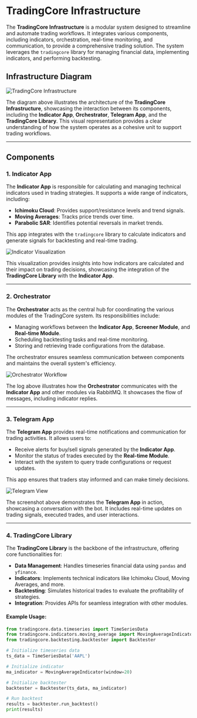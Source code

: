 # TradingCore Infrastructure

The **TradingCore Infrastructure** is a modular system designed to streamline and automate trading workflows. It integrates various components, including indicators, orchestration, real-time monitoring, and communication, to provide a comprehensive trading solution. The system leverages the `tradingcore` library for managing financial data, implementing indicators, and performing backtesting.

## Infrastructure Diagram

![TradingCore Infrastructure](TradingCore_24Q4.png)

The diagram above illustrates the architecture of the **TradingCore Infrastructure**, showcasing the interaction between its components, including the **Indicator App**, **Orchestrator**, **Telegram App**, and the **TradingCore Library**. This visual representation provides a clear understanding of how the system operates as a cohesive unit to support trading workflows.

---

## Components

### 1. **Indicator App**
The **Indicator App** is responsible for calculating and managing technical indicators used in trading strategies. It supports a wide range of indicators, including:

- **Ichimoku Cloud**: Provides support/resistance levels and trend signals.
- **Moving Averages**: Tracks price trends over time.
- **Parabolic SAR**: Identifies potential reversals in market trends.

This app integrates with the `tradingcore` library to calculate indicators and generate signals for backtesting and real-time trading.

![Indicator Visualization](indicator.png)

This visualization provides insights into how indicators are calculated and their impact on trading decisions, showcasing the integration of the **TradingCore Library** with the **Indicator App**.

---

### 2. **Orchestrator**
The **Orchestrator** acts as the central hub for coordinating the various modules of the TradingCore system. Its responsibilities include:

- Managing workflows between the **Indicator App**, **Screener Module**, and **Real-time Module**.
- Scheduling backtesting tasks and real-time monitoring.
- Storing and retrieving trade configurations from the database.

The orchestrator ensures seamless communication between components and maintains the overall system's efficiency.

![Orchestrator Workflow](orchestrator.png)

The log above illustrates how the **Orchestrator** communicates with the **Indicator App** and other modules via RabbitMQ. It showcases the flow of messages, including indicator replies.

---

### 3. **Telegram App**
The **Telegram App** provides real-time notifications and communication for trading activities. It allows users to:

- Receive alerts for buy/sell signals generated by the **Indicator App**.
- Monitor the status of trades executed by the **Real-time Module**.
- Interact with the system to query trade configurations or request updates.

This app ensures that traders stay informed and can make timely decisions.

![Telegram View](telegram_view.png)

The screenshot above demonstrates the **Telegram App** in action, showcasing a conversation with the bot. It includes real-time updates on trading signals, executed trades, and user interactions.

---

### 4. **TradingCore Library**
The **TradingCore Library** is the backbone of the infrastructure, offering core functionalities for:

- **Data Management**: Handles timeseries financial data using `pandas` and `yfinance`.
- **Indicators**: Implements technical indicators like Ichimoku Cloud, Moving Averages, and more.
- **Backtesting**: Simulates historical trades to evaluate the profitability of strategies.
- **Integration**: Provides APIs for seamless integration with other modules.

#### Example Usage:
```python
from tradingcore.data.timeseries import TimeSeriesData
from tradingcore.indicators.moving_average import MovingAverageIndicator
from tradingcore.backtesting.backtester import Backtester

# Initialize timeseries data
ts_data = TimeSeriesData('AAPL')

# Initialize indicator
ma_indicator = MovingAverageIndicator(window=20)

# Initialize backtester
backtester = Backtester(ts_data, ma_indicator)

# Run backtest
results = backtester.run_backtest()
print(results)